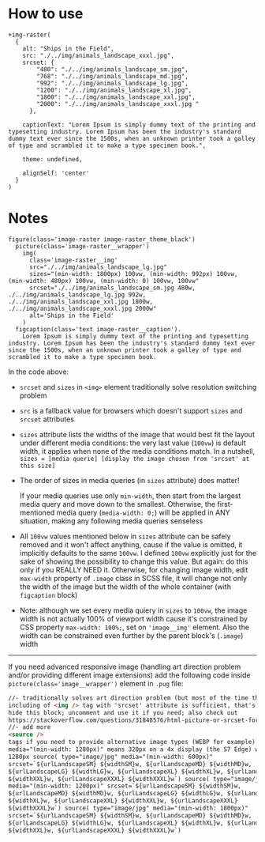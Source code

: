 # How to use

```pug
+img-raster(
  {
    alt: "Ships in the Field",
    src: "./../img/animals_landscape_xxxl.jpg", 
    srcset: {
        "480": "./../img/animals_landscape_sm.jpg",
        "768": "./../img/animals_landscape_md.jpg",
        "992": "./../img/animals_landscape_lg.jpg",
        "1200": "./../img/animals_landscape_xl.jpg",
        "1800": "./../img/animals_landscape_xxl.jpg",
        "2000": "./../img/animals_landscape_xxxl.jpg "
      },

    captionText: "Lorem Ipsum is simply dummy text of the printing and typesetting industry. Lorem Ipsum has been the industry's standard dummy text ever since the 1500s, when an unknown printer took a galley of type and scrambled it to make a type specimen book.",

    theme: undefined,

    alignSelf: 'center'
  }
)
```

# Notes

```pug
figure(class='image-raster image-raster_theme_black')
  picture(class='image-raster__wrapper')
    img(
      class='image-raster__img'
      src="./../img/animals_landscape_lg.jpg"
      sizes="(min-width: 1800px) 100vw, (min-width: 992px) 100vw, (min-width: 480px) 100vw, (min-width: 0) 100vw, 100vw"
      srcset="./../img/animals_landscape_sm.jpg 480w, ./../img/animals_landscape_lg.jpg 992w, ./../img/animals_landscape_xxl.jpg 1800w, ./../img/animals_landscape_xxxl.jpg 2000w"
      alt='Ships in the Field'
    )
  figcaption(class='text image-raster__caption').
    Lorem Ipsum is simply dummy text of the printing and typesetting industry. Lorem Ipsum has been the industry's standard dummy text ever since the 1500s, when an unknown printer took a galley of type and scrambled it to make a type specimen book.
```

In the code above:

- `srcset` and `sizes` in `<img>` element traditionally solve resolution switching problem

- `src` is a fallback value for browsers which doesn't support `sizes` and `srcset` attributes

- `sizes` attribute lists the widths of the image that would best fit the layout under different media conditions: the very last value (`100vw`) is default width, it applies when none of the media conditions match. In a nutshell, `sizes = [media querie] [display the image chosen from 'srcset' at this size]`

- The order of sizes in media queries (in `sizes` attribute) does matter!

  If your media queries use only `min-width`, then start from the largest media query and move down to the smallest. Otherwise, the first-mentioned media query (`media-width: 0;`) will be applied in ANY situation, making any following media queries senseless

- All `100vw` values mentioned below in `sizes` attribute can be safely removed and it won't affect anything, cause if the value is omitted, it implicitly defaults to the same `100vw`. I defined `100vw` explicitly just for the sake of showing the possibility to change this value. But again: do this only if you REALLY NEED it. Otherwise, for changing image width, edit `max-width` property of `.image` class in SCSS file, it will change not only the width of the image but the width of the whole container (with `figcaption` block)

- Note: although we set every media quiery in `sizes` to `100vw`, the image width is not actually 100% of viewport width cause it's constrained by CSS property `max-width: 100%;`, set on `'image__img'` element. Also the width can be constrained even further by the parent block's (`.image`) width

---

If you need advanced responsive image (handling art direction problem and/or providing different image extensions) add the following code inside `picture(class='image__wrapper')` element in `.pug` file:

```html
//- traditionally solves art direction problem (but most of the time the
including of <img /> tag with 'srcset' attribute is sufficient, that's why I
hide this block; uncomment and use it if you need; also check out
https://stackoverflow.com/questions/31848576/html-picture-or-srcset-for-responsive-images):
//- add more
<source />
tags if you need to provide alternative image types (WEBP for example) //-
media="(min-width: 1280px)" means 320px on a 4x display (the S7 Edge) would be
1280px source( type="image/jpg" media="(min-width: 600px)"
srcset=`${urlLandscapeSM} ${widthSM}w, ${urlLandscapeMD} ${widthMD}w,
${urlLandscapeLG} ${widthLG}w, ${urlLandscapeXL} ${widthXL}w, ${urlLandscapeXXL}
${widthXXL}w, ${urlLandscapeXXXL} ${widthXXXL}w`) source( type="image/jpg"
media="(min-width: 1200px)" srcset=`${urlLandscapeSM} ${widthSM}w,
${urlLandscapeMD} ${widthMD}w, ${urlLandscapeLG} ${widthLG}w, ${urlLandscapeXL}
${widthXL}w, ${urlLandscapeXXL} ${widthXXL}w, ${urlLandscapeXXXL}
${widthXXXL}w`) source( type="image/jpg" media="(min-width: 1800px)"
srcset=`${urlLandscapeSM} ${widthSM}w, ${urlLandscapeMD} ${widthMD}w,
${urlLandscapeLG} ${widthLG}w, ${urlLandscapeXL} ${widthXL}w, ${urlLandscapeXXL}
${widthXXL}w, ${urlLandscapeXXXL} ${widthXXXL}w`)
```
